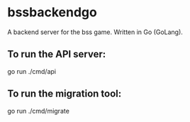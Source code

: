 # bssbackendgo

A backend server for the bss game. Written in Go (GoLang).

## To run the API server:

go run ./cmd/api

## To run the migration tool:

go run ./cmd/migrate

